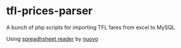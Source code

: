 tfl-prices-parser
=================

A bunch of php scripts for importing TFL fares from excel to MySQL

Using [spreadhsheet reader](https://github.com/nuovo/spreadsheet-reader) by [nuovo](https://github.com/nuovo) 
